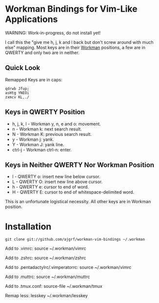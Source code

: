 # Workman Bindings for Vim-Like Applications

WARNING: Work-in-progress, do not install yet!

I call this the "give me h, j, k and l back but don't screw around with much
else" mapping.  Most keys are in their [Workman](https://workmanlayout.org/)
positions, a few are in QWERTY and only two are in neither.

## Quick Look

Remapped Keys are in caps:

    qdrwb Jfup;
    asHtg YNEOi
    zxmcv KL,./

## Keys in QWERTY Position

 * h, j, k, l - Workman y, n, e and o: movement.
 * n - Workman k: next search result.
 * N - Workman K: previous search result.
 * y - Workman j: yank.
 * Y - Workman J: yank line.
 * ctrl-j - Workman ctrl-n: enter.

## Keys in Neither QWERTY Nor Workman Position

 * l - QWERTY o: insert new line below cursor.
 * L - QWERTY O: insert new line above cursor.
 * h - QWERTY e: cursor to end of word.
 * H - QWERTY E: cursor to end of whitespace-delimited word.

This is an unfortunate logistical necessity. All other keys are in Workman
position.

# Installation

    git clone git://github.com/ajgrf/workman-vim-bindings ~/.workman

Add to .vimrc:
    source ~/.workman/vimrc

Add to .zshrc:
    source ~/.workman/zshrc

Add to .pentadactylrc/.vimperatorrc:
    source ~/.workman/vimrc

Add to .muttrc:
    source ~/.workman/muttrc

Add to .tmux.conf:
    source-file ~/.workman/tmux

Remap less:
    lesskey ~/.workman/lesskey
